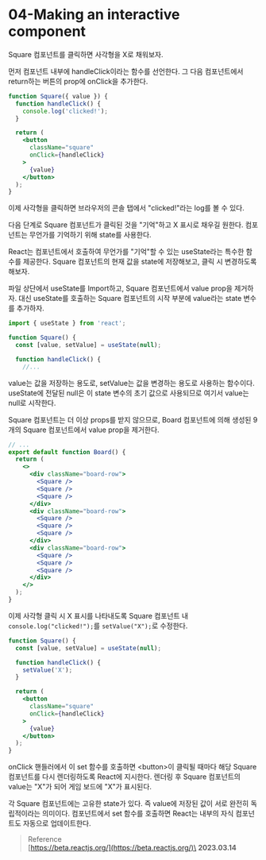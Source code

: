 # 04-Making an interactive component

Square 컴포넌트를 클릭하면 사각형을 X로 채워보자.

먼저 컴포넌트 내부에 handleClick이라는 함수를 선언한다. 그 다음 컴포넌트에서 return하는 버튼의 prop에 onClick을 추가한다.

```jsx
function Square({ value }) {
  function handleClick() {
    console.log('clicked!');
  }

  return (
    <button
      className="square"
      onClick={handleClick}
    >
      {value}
    </button>
  );
}
```

이제 사각형을 클릭하면 브라우저의 콘솔 탭에서 "clicked!"라는 log를 볼 수 있다.

다음 단계로 Square 컴포넌트가 클릭된 것을 "기억"하고 X 표시로 채우길 원한다. 컴포넌트는 무언가를 기억하기 위해 state를 사용한다.

React는 컴포넌트에서 호출하여 무언가를 "기억"할 수 있는 useState라는 특수한 함수를 제공한다. Square 컴포넌트의 현재 값을 state에 저장해보고, 클릭 시 변경하도록 해보자.

파일 상단에서 useState를 Import하고, Square 컴포넌트에서 value prop을 제거하자. 대신 useState를 호출하는 Square 컴포넌트의 시작 부분에 value라는 state 변수를 추가하자.

```jsx
import { useState } from 'react';

function Square() {
  const [value, setValue] = useState(null);

  function handleClick() {
    //...
```

value는 값을 저장하는 용도로, setValue는 값을 변경하는 용도로 사용하는 함수이다. useState에 전달된 null은 이 state 변수의 초기 값으로 사용되므로 여기서 value는 null로 시작한다.

Square 컴포넌트는 더 이상 props를 받지 않으므로, Board 컴포넌트에 의해 생성된 9개의 Square 컴포넌트에서 value prop을 제거한다.

```jsx
// ...
export default function Board() {
  return (
    <>
      <div className="board-row">
        <Square />
        <Square />
        <Square />
      </div>
      <div className="board-row">
        <Square />
        <Square />
        <Square />
      </div>
      <div className="board-row">
        <Square />
        <Square />
        <Square />
      </div>
    </>
  );
}
```

이제 사각형 클릭 시 X 표시를 나타내도록 Square 컴포넌트 내 `console.log("clicked!");`를 `setValue("X");`로 수정한다.

```jsx
function Square() {
  const [value, setValue] = useState(null);

  function handleClick() {
    setValue('X');
  }

  return (
    <button
      className="square"
      onClick={handleClick}
    >
      {value}
    </button>
  );
}
```

onClick 핸들러에서 이 set 함수를 호출하면 \<button>이 클릭될 때마다 해당 Square 컴포넌트를 다시 렌더링하도록 React에 지시한다. 렌더링 후 Square 컴포넌트의 value는 "X"가 되어 게임 보드에 "X"가 표시된다.

각 Square 컴포넌트에는 고유한 state가 있다. 즉 value에 저장된 값이 서로 완전히 독립적이라는 의미이다. 컴포넌트에서 set 함수를 호출하면 React는 내부의 자식 컴포넌트도 자동으로 업데이트한다.

> Reference\
> [https://beta.reactjs.org/](https://beta.reactjs.org/)\
> **2023.03.14**
